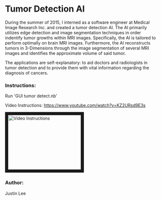 Tumor Detection AI
===
During the summer of 2015, I interned as a software engineer at Medical Image Research Inc. and created a tumor detection AI. The AI primarily utilizes edge detection and image segmentation techniques in order indentify tumor growths within MRI images. Specifically, the AI is tailored to perform optimally on brain MRI images. Furthermore, the AI reconstructs tumors in 3-Dimensions through the image segmentation of several MRI images and identifies the approximate volume of said tumor.

The applications are self-explanatory: to aid doctors and radiologists in tumor detection and to provide them with vital information regarding the diagnosis of cancers. 

### Instructions: ###

Run 'GUI tumor detect.nb'

Video Instructions: https://www.youtube.com/watch?v=KZ2URsd9E3s

<a href="https://www.youtube.com/watch?v=KZ2URsd9E3s
" target="_blank"><img src="http://img.youtube.com/watch?v=KZ2URsd9E3s/0.jpg" 
alt="Video Instructions" width="240" height="180" border="10" /></a>

### Author: ###
Justin Lee
